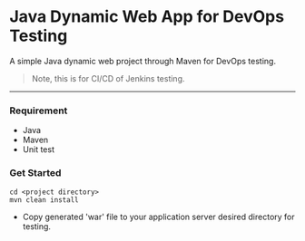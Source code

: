 # Java Dynamic Web App for DevOps Testing 
A simple Java dynamic web project through Maven for DevOps testing.
> Note, this is for CI/CD of Jenkins testing.
<hr>

### Requirement
* Java
* Maven
* Unit test


### Get Started
```
cd <project directory>
mvn clean install
```

* Copy generated 'war' file to your application server desired directory for testing.

